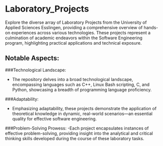 # Laboratory_Projects
Explore the diverse array of Laboratory Projects from the University of Applied Sciences Esslingen, providing a comprehensive overview of hands-on experiences across various technologies. 
These projects represent a culmination of academic endeavors within the Software Engineering program, highlighting practical applications and technical exposure.

## Notable Aspects:
###Technological Landscape: 
- The repository delves into a broad technological landscape, encompassing languages such as C++, Linux Bash scripting, C, and Python, showcasing a breadth of programming language proficiency.

###Adaptability: 
- Emphasizing adaptability, these projects demonstrate the application of theoretical knowledge in dynamic, real-world scenarios—an essential quality for effective software engineering.

###Problem-Solving Prowess: 
-Each project encapsulates instances of effective problem-solving, providing insight into the analytical and critical thinking skills developed during the course of these laboratory tasks.



